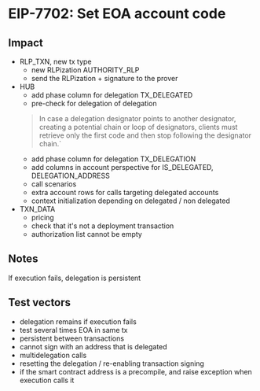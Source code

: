 # EIP-7702: Set EOA account code

## Impact

- RLP_TXN, new tx type
  - new RLPization AUTHORITY_RLP
  - send the RLPization + signature to the prover
- HUB
  - add phase column for delegation TX_DELEGATED
  - pre-check for delegation of delegation
  > In case a delegation designator points to another designator, creating a potential chain or loop of designators, clients must retrieve only the first code and then stop following the designator chain.`
  - add phase column for delegation TX_DELEGATION
  - add columns in account perspective for IS_DELEGATED, DELEGATION_ADDRESS
  - call scenarios
  - extra account rows for calls targeting delegated accounts
  - context initialization depending on delegated / non delegated
- TXN_DATA
  - pricing
  - check that it's not a deployment transaction
  - authorization list cannot be empty

## Notes

If execution fails, delegation is persistent

## Test vectors

- delegation remains if execution fails
- test several times EOA in same tx
- persistent between transactions
- cannot sign with an address that is delegated
- multidelegation calls
- resetting the delegation / re-enabling transaction signing
- if the smart contract address is a precompile, and raise exception when execution calls it
